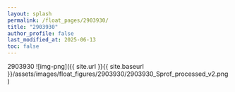 ```yaml
---
layout: splash
permalink: /float_pages/2903930/
title: "2903930"
author_profile: false
last_modified_at: 2025-06-13
toc: false
---
```

 
2903930
![img-png]({{ site.url }}{{ site.baseurl }}/assets/images/float_figures/2903930/2903930_Sprof_processed_v2.png)